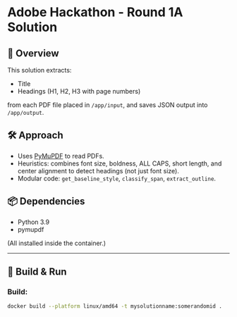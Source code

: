 # Adobe Hackathon - Round 1A Solution

## 🧠 Overview
This solution extracts:
- Title
- Headings (H1, H2, H3 with page numbers)

from each PDF file placed in `/app/input`, and saves JSON output into `/app/output`.

## 🛠 Approach
- Uses [PyMuPDF](https://pymupdf.readthedocs.io/) to read PDFs.
- Heuristics: combines font size, boldness, ALL CAPS, short length, and center alignment to detect headings (not just font size).
- Modular code: `get_baseline_style`, `classify_span`, `extract_outline`.

## 📦 Dependencies
- Python 3.9
- pymupdf

(All installed inside the container.)

---

## 🚀 Build & Run

### Build:
```bash
docker build --platform linux/amd64 -t mysolutionname:somerandomid .

